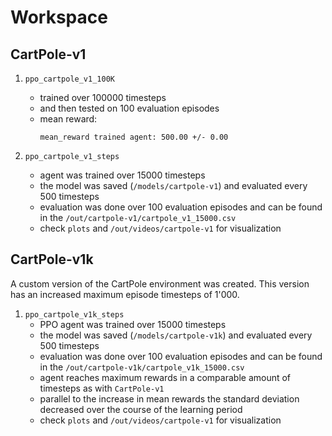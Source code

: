 # Workspace

## CartPole-v1

1. `ppo_cartpole_v1_100K`

   - trained over 100000 timesteps
   - and then tested on 100 evaluation episodes
   - mean reward:
     ```
     mean_reward trained agent: 500.00 +/- 0.00
     ```

2. `ppo_cartpole_v1_steps`
   - agent was trained over 15000 timesteps
   - the model was saved (`/models/cartpole-v1`) and evaluated every 500 timesteps
   - evaluation was done over 100 evaluation episodes and can be found in the `/out/cartpole-v1/cartpole_v1_15000.csv`
   - check `plots` and `/out/videos/cartpole-v1` for visualization

## CartPole-v1k

A custom version of the CartPole environment was created. This version has an increased maximum episode timesteps of 1'000.

1. `ppo_cartpole_v1k_steps`
   - PPO agent was trained over 15000 timesteps
   - the model was saved (`/models/cartpole-v1k`) and evaluated every 500 timesteps
   - evaluation was done over 100 evaluation episodes and can be found in the `/out/cartpole-v1k/cartpole_v1k_15000.csv`
   - agent reaches maximum rewards in a comparable amount of timesteps as with `CartPole-v1`
   - parallel to the increase in mean rewards the standard deviation decreased over the course of the learning period
   - check `plots` and `/out/videos/cartpole-v1` for visualization
